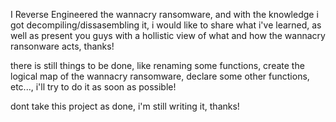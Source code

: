 I Reverse Engineered the wannacry ransomware, and with the knowledge i got decompiling/dissasembling it, i would like to share what i've learned, as well as present you guys with a hollistic view of what and how the wannacry ransonware acts, thanks!


there is still things to be done, like renaming some functions, create the logical map of the wannacry ransomware, declare some other functions, etc..., i'll try to do it as soon as possible!

dont take this project as done, i'm still writing it, thanks!
